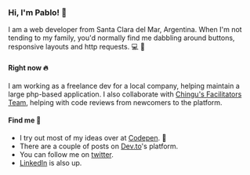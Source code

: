 ### Hi, I'm Pablo! 👋
I am a web developer from Santa Clara del Mar, Argentina.
When I'm not tending to my family, you'd normally find me dabbling around buttons, responsive layouts and http requests. :computer: :iphone:


#### Right now :fire:
I am working as a freelance dev for a local company, helping maintain a large php-based application. I also collaborate with [Chingu's Facilitators Team](https://chingu.io), helping with code reviews from newcomers to the platform.


#### Find me 💬
* I try out most of my ideas over at [Codepen](https://codepen.io/pablowbk). :popcorn:
* There are a couple of posts on [Dev.to](https://dev.to/pablowbk)'s platform.
* You can follow me on [twitter](https://twitter.com/wbkpablo).
* [LinkedIn](http://linkedin.com/in/pablowbk) is also up.
<!--
**pablowbk/pablowbk** is a ✨ _special_ ✨ repository because its `README.md` (this file) appears on your GitHub profile.

Here are some ideas to get you started:

- 🔭 I’m currently working on ...
- 🌱 I’m currently learning ...
- 👯 I’m looking to collaborate on ...
- 🤔 I’m looking for help with ...
- 💬 Ask me about ...
- 📫 How to reach me: ...
- 😄 Pronouns: ...
- ⚡ Fun fact: ...
-->
